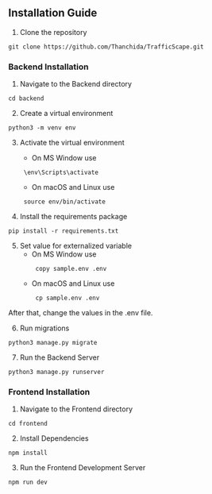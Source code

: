 ## Installation Guide
1. Clone the repository
```commandline
git clone https://github.com/Thanchida/TrafficScape.git
```

### Backend Installation
1. Navigate to the Backend directory
```commandline
cd backend
```

2. Create a virtual environment
```commandline
python3 -m venv env
```

3. Activate the virtual environment
    * On MS Window use
   ```commandline
    \env\Scripts\activate
   ```
   * On macOS and Linux use
   ```commandline
    source env/bin/activate
   ```

4. Install the requirements package
```commandline
pip install -r requirements.txt
```

5. Set value for externalized variable
   * On MS Window use
      ```commandline
       copy sample.env .env
      ```
   * On macOS and Linux use
     ```commandline
      cp sample.env .env
     ```
After that, change the values in the .env file.

6. Run migrations
```commandline
python3 manage.py migrate
```

7. Run the Backend Server
```commandline
python3 manage.py runserver
```

### Frontend Installation
1. Navigate to the Frontend directory
```commandline
cd frontend
```
2. Install Dependencies
```commandline
npm install
```
3. Run the Frontend Development Server
```commandline
npm run dev
```